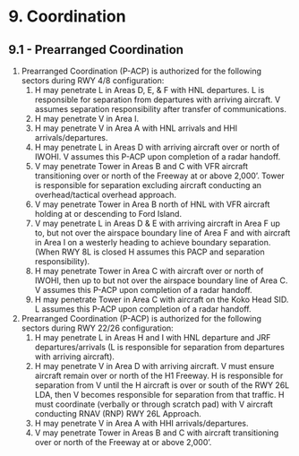# 9. Coordination

## 9.1 - Prearranged Coordination

1. Prearranged Coordination (P-ACP) is authorized for the following sectors during RWY 4/8 configuration:
   1. H may penetrate L in Areas D, E, & F with HNL departures. L is responsible for separation from departures with arriving aircraft. V assumes separation responsibility after transfer of communications.
   2. H may penetrate V in Area I.
   3. H may penetrate V in Area A with HNL arrivals and HHI arrivals/departures.
   4. H may penetrate L in Areas D with arriving aircraft over or north of IWOHI. V assumes this P-ACP upon completion of a radar handoff.
   5. V may penetrate Tower in Areas B and C with VFR aircraft transitioning over or north of the Freeway at or above 2,000’. Tower is responsible for separation excluding aircraft conducting an overhead/tactical overhead approach.
   6. V may penetrate Tower in Area B north of HNL with VFR aircraft holding at or descending to Ford Island.
   7. V may penetrate L in Areas D & E with arriving aircraft in Area F up to, but not over the airspace boundary line of Area F and with aircraft in Area I on a westerly heading to achieve boundary separation. (When RWY 8L is closed H assumes this PACP and separation responsibility).
   8. H may penetrate Tower in Area C with aircraft over or north of IWOHI, then up to but not over the airspace boundary line of Area C. V assumes this P-ACP upon completion of a radar handoff.
   9. H may penetrate Tower in Area C with aircraft on the Koko Head SID. L assumes this P-ACP upon completion of a radar handoff.
2. Prearranged Coordination (P-ACP) is authorized for the following sectors during RWY 22/26 configuration:
    1. H may penetrate L in Areas H and I with HNL departure and JRF departures/arrivals (L is responsible for separation from departures with arriving aircraft).
    2. H may penetrate V in Area D with arriving aircraft. V must ensure aircraft remain over or north of the H1 Freeway. H is responsible for separation from V until the H aircraft is over or south of the RWY 26L LDA, then V becomes responsible for separation from that traffic. H must coordinate (verbally or through scratch pad) with V aircraft conducting RNAV (RNP) RWY 26L Approach.
    3. H may penetrate V in Area A with HHI arrivals/departures.
    4. V may penetrate Tower in Areas B and C with aircraft transitioning over or north of the Freeway at or above 2,000’.
